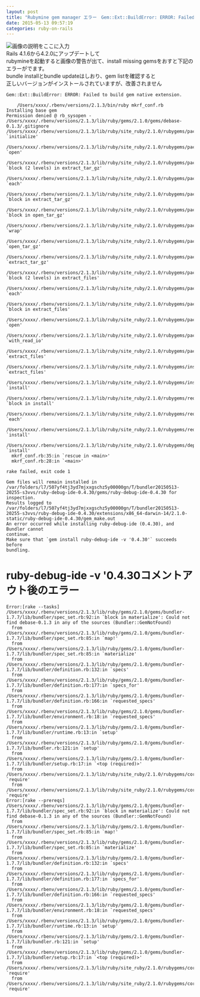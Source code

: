```yaml
---
layout: post
title: "Rubymine gem manager エラー　Gem::Ext::BuildError: ERROR: Failed to build gem native extension"
date: 2015-05-13 09:57:19
categories: ruby-on-rails
---
```

<p><img src="https://i.stack.imgur.com/YN88c.png" alt="画像の説明をここに入力"><br>
Rails 4.1.6から4.2.0にアップデートして<br>
rubymineを起動すると画像の警告が出て、install missing gemsをおすと下記のエラーがでます。<br>
bundle installとbundle updateはしおり、gem listを確認すると<br>
正しいバージョンがインストールされていますが、改善されません</p>

<pre><code>Gem::Ext::BuildError: ERROR: Failed to build gem native extension.

    /Users/xxxx/.rbenv/versions/2.1.3/bin/ruby mkrf_conf.rb 
Installing base gem
Permission denied @ rb_sysopen - /Users/xxxx/.rbenv/versions/2.1.3/lib/ruby/gems/2.1.0/gems/debase-0.1.3/.gitignore
/Users/xxxx/.rbenv/versions/2.1.3/lib/ruby/site_ruby/2.1.0/rubygems/package.rb:369:in `initialize'
  /Users/xxxx/.rbenv/versions/2.1.3/lib/ruby/site_ruby/2.1.0/rubygems/package.rb:369:in `open'
  /Users/xxxx/.rbenv/versions/2.1.3/lib/ruby/site_ruby/2.1.0/rubygems/package.rb:369:in `block (2 levels) in extract_tar_gz'
  /Users/xxxx/.rbenv/versions/2.1.3/lib/ruby/site_ruby/2.1.0/rubygems/package/tar_reader.rb:64:in `each'
  /Users/xxxx/.rbenv/versions/2.1.3/lib/ruby/site_ruby/2.1.0/rubygems/package.rb:351:in `block in extract_tar_gz'
  /Users/xxxx/.rbenv/versions/2.1.3/lib/ruby/site_ruby/2.1.0/rubygems/package.rb:442:in `block in open_tar_gz'
  /Users/xxxx/.rbenv/versions/2.1.3/lib/ruby/site_ruby/2.1.0/rubygems/package.rb:439:in `wrap'
  /Users/xxxx/.rbenv/versions/2.1.3/lib/ruby/site_ruby/2.1.0/rubygems/package.rb:439:in `open_tar_gz'
  /Users/xxxx/.rbenv/versions/2.1.3/lib/ruby/site_ruby/2.1.0/rubygems/package.rb:350:in `extract_tar_gz'
  /Users/xxxx/.rbenv/versions/2.1.3/lib/ruby/site_ruby/2.1.0/rubygems/package.rb:331:in `block (2 levels) in extract_files'
  /Users/xxxx/.rbenv/versions/2.1.3/lib/ruby/site_ruby/2.1.0/rubygems/package/tar_reader.rb:64:in `each'
  /Users/xxxx/.rbenv/versions/2.1.3/lib/ruby/site_ruby/2.1.0/rubygems/package.rb:328:in `block in extract_files'
  /Users/xxxx/.rbenv/versions/2.1.3/lib/ruby/site_ruby/2.1.0/rubygems/package/file_source.rb:29:in `open'
  /Users/xxxx/.rbenv/versions/2.1.3/lib/ruby/site_ruby/2.1.0/rubygems/package/file_source.rb:29:in `with_read_io'
  /Users/xxxx/.rbenv/versions/2.1.3/lib/ruby/site_ruby/2.1.0/rubygems/package.rb:325:in `extract_files'
  /Users/xxxx/.rbenv/versions/2.1.3/lib/ruby/site_ruby/2.1.0/rubygems/installer.rb:722:in `extract_files'
  /Users/xxxx/.rbenv/versions/2.1.3/lib/ruby/site_ruby/2.1.0/rubygems/installer.rb:248:in `install'
  /Users/xxxx/.rbenv/versions/2.1.3/lib/ruby/site_ruby/2.1.0/rubygems/request_set.rb:166:in `block in install'
  /Users/xxxx/.rbenv/versions/2.1.3/lib/ruby/site_ruby/2.1.0/rubygems/request_set.rb:150:in `each'
  /Users/xxxx/.rbenv/versions/2.1.3/lib/ruby/site_ruby/2.1.0/rubygems/request_set.rb:150:in `install'
  /Users/xxxx/.rbenv/versions/2.1.3/lib/ruby/site_ruby/2.1.0/rubygems/dependency_installer.rb:394:in `install'
  mkrf_conf.rb:35:in `rescue in &lt;main&gt;'
  mkrf_conf.rb:28:in `&lt;main&gt;'

rake failed, exit code 1

Gem files will remain installed in /var/folders/l7/507yf4tj3yd7mjxxgschz5y00000gn/T/bundler20150513-20255-s3vvs/ruby-debug-ide-0.4.30/gems/ruby-debug-ide-0.4.30 for inspection.
Results logged to /var/folders/l7/507yf4tj3yd7mjxxgschz5y00000gn/T/bundler20150513-20255-s3vvs/ruby-debug-ide-0.4.30/extensions/x86_64-darwin-14/2.1.0-static/ruby-debug-ide-0.4.30/gem_make.out
An error occurred while installing ruby-debug-ide (0.4.30), and Bundler cannot
continue.
Make sure that `gem install ruby-debug-ide -v '0.4.30'` succeeds before
bundling.
</code></pre>

<h1>ruby-debug-ide -v '0.4.30コメントアウト後のエラー</h1>

<pre><code>Error:[rake --tasks] /Users/xxxx/.rbenv/versions/2.1.3/lib/ruby/gems/2.1.0/gems/bundler-1.7.7/lib/bundler/spec_set.rb:92:in `block in materialize': Could not find debase-0.1.3 in any of the sources (Bundler::GemNotFound)
  from /Users/xxxx/.rbenv/versions/2.1.3/lib/ruby/gems/2.1.0/gems/bundler-1.7.7/lib/bundler/spec_set.rb:85:in `map!'
  from /Users/xxxx/.rbenv/versions/2.1.3/lib/ruby/gems/2.1.0/gems/bundler-1.7.7/lib/bundler/spec_set.rb:85:in `materialize'
  from /Users/xxxx/.rbenv/versions/2.1.3/lib/ruby/gems/2.1.0/gems/bundler-1.7.7/lib/bundler/definition.rb:132:in `specs'
  from /Users/xxxx/.rbenv/versions/2.1.3/lib/ruby/gems/2.1.0/gems/bundler-1.7.7/lib/bundler/definition.rb:177:in `specs_for'
  from /Users/xxxx/.rbenv/versions/2.1.3/lib/ruby/gems/2.1.0/gems/bundler-1.7.7/lib/bundler/definition.rb:166:in `requested_specs'
  from /Users/xxxx/.rbenv/versions/2.1.3/lib/ruby/gems/2.1.0/gems/bundler-1.7.7/lib/bundler/environment.rb:18:in `requested_specs'
  from /Users/xxxx/.rbenv/versions/2.1.3/lib/ruby/gems/2.1.0/gems/bundler-1.7.7/lib/bundler/runtime.rb:13:in `setup'
  from /Users/xxxx/.rbenv/versions/2.1.3/lib/ruby/gems/2.1.0/gems/bundler-1.7.7/lib/bundler.rb:121:in `setup'
  from /Users/xxxx/.rbenv/versions/2.1.3/lib/ruby/gems/2.1.0/gems/bundler-1.7.7/lib/bundler/setup.rb:17:in `&lt;top (required)&gt;'
  from /Users/xxxx/.rbenv/versions/2.1.3/lib/ruby/site_ruby/2.1.0/rubygems/core_ext/kernel_require.rb:54:in `require'
  from /Users/xxxx/.rbenv/versions/2.1.3/lib/ruby/site_ruby/2.1.0/rubygems/core_ext/kernel_require.rb:54:in `require'
Error:[rake --prereqs] /Users/xxxx/.rbenv/versions/2.1.3/lib/ruby/gems/2.1.0/gems/bundler-1.7.7/lib/bundler/spec_set.rb:92:in `block in materialize': Could not find debase-0.1.3 in any of the sources (Bundler::GemNotFound)
  from /Users/xxxx/.rbenv/versions/2.1.3/lib/ruby/gems/2.1.0/gems/bundler-1.7.7/lib/bundler/spec_set.rb:85:in `map!'
  from /Users/xxxx/.rbenv/versions/2.1.3/lib/ruby/gems/2.1.0/gems/bundler-1.7.7/lib/bundler/spec_set.rb:85:in `materialize'
  from /Users/xxxx/.rbenv/versions/2.1.3/lib/ruby/gems/2.1.0/gems/bundler-1.7.7/lib/bundler/definition.rb:132:in `specs'
  from /Users/xxxx/.rbenv/versions/2.1.3/lib/ruby/gems/2.1.0/gems/bundler-1.7.7/lib/bundler/definition.rb:177:in `specs_for'
  from /Users/xxxx/.rbenv/versions/2.1.3/lib/ruby/gems/2.1.0/gems/bundler-1.7.7/lib/bundler/definition.rb:166:in `requested_specs'
  from /Users/xxxx/.rbenv/versions/2.1.3/lib/ruby/gems/2.1.0/gems/bundler-1.7.7/lib/bundler/environment.rb:18:in `requested_specs'
  from /Users/xxxx/.rbenv/versions/2.1.3/lib/ruby/gems/2.1.0/gems/bundler-1.7.7/lib/bundler/runtime.rb:13:in `setup'
  from /Users/xxxx/.rbenv/versions/2.1.3/lib/ruby/gems/2.1.0/gems/bundler-1.7.7/lib/bundler.rb:121:in `setup'
  from /Users/xxxx/.rbenv/versions/2.1.3/lib/ruby/gems/2.1.0/gems/bundler-1.7.7/lib/bundler/setup.rb:17:in `&lt;top (required)&gt;'
  from /Users/xxxx/.rbenv/versions/2.1.3/lib/ruby/site_ruby/2.1.0/rubygems/core_ext/kernel_require.rb:54:in `require'
  from /Users/xxxx/.rbenv/versions/2.1.3/lib/ruby/site_ruby/2.1.0/rubygems/core_ext/kernel_require.rb:54:in `require'
</code></pre>
